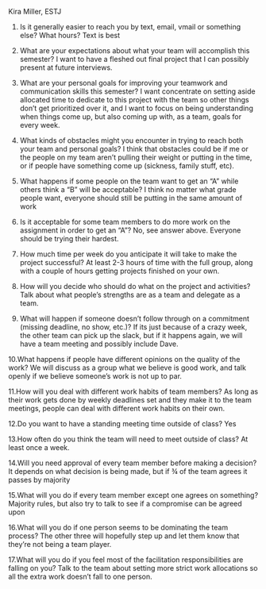 Kira Miller, ESTJ

1. Is it generally easier to reach you by text, email, vmail or something else? What
hours?
Text is best

2. What are your expectations about what your team will accomplish this semester?
I want to have a fleshed out final project that I can possibly present at future
interviews.

3. What are your personal goals for improving your teamwork and communication
skills this semester?
I want concentrate on setting aside allocated time to dedicate to this project
with the team so other things don’t get prioritized over it, and I want to focus on
being understanding when things come up, but also coming up with, as a team,
goals for every week.

4. What kinds of obstacles might you encounter in trying to reach both your team and
personal goals?
I think that obstacles could be if me or the people on my team aren’t pulling their
weight or putting in the time, or if people have something come up (sickness,
family stuff, etc).

5. What happens if some people on the team want to get an “A” while others think a
“B” will be acceptable?
I think no matter what grade people want, everyone should still be putting in the
same amount of work

6. Is it acceptable for some team members to do more work on the assignment in
order to get an “A”?
No, see answer above. Everyone should be trying their hardest.

7. How much time per week do you anticipate it will take to make the project
successful?
At least 2-3 hours of time with the full group, along with a couple of hours
getting projects finished on your own.

8. How will you decide who should do what on the project and activities?
Talk about what people’s strengths are as a team and delegate as a team.

9. What will happen if someone doesn’t follow through on a commitment (missing
deadline, no show, etc.)?
If its just because of a crazy week, the other team can pick up the slack, but if it
happens again, we will have a team meeting and possibly include Dave.

10.What happens if people have different opinions on the quality of the work?
We will discuss as a group what we believe is good work, and talk openly if we
believe someone’s work is not up to par.

11.How will you deal with different work habits of team members?
As long as their work gets done by weekly deadlines set and they make it to the
team meetings, people can deal with different work habits on their own.

12.Do you want to have a standing meeting time outside of class?
Yes

13.How often do you think the team will need to meet outside of class?
At least once a week.

14.Will you need approval of every team member before making a decision?
It depends on what decision is being made, but if ¾ of the team agrees it
passes by majority

15.What will you do if every team member except one agrees on something?
Majority rules, but also try to talk to see if a compromise can be agreed upon

16.What will you do if one person seems to be dominating the team process?
The other three will hopefully step up and let them know that they’re not being a
team player.

17.What will you do if you feel most of the facilitation responsibilities are falling on
you?
Talk to the team about setting more strict work allocations so all the extra work
doesn’t fall to one person.
